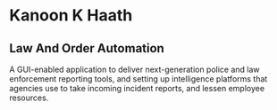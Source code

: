 # Kanoon K Haath
<h2>Law And Order Automation</h2>
A GUI-enabled application to deliver next-generation police and law enforcement reporting tools, and setting up intelligence platforms that agencies use to take incoming incident reports, and lessen employee resources. 


